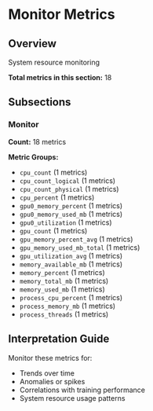 # Monitor Metrics

## Overview

System resource monitoring

**Total metrics in this section:** 18

## Subsections

### Monitor

**Count:** 18 metrics

**Metric Groups:**
- `cpu_count` (1 metrics)
- `cpu_count_logical` (1 metrics)
- `cpu_count_physical` (1 metrics)
- `cpu_percent` (1 metrics)
- `gpu0_memory_percent` (1 metrics)
- `gpu0_memory_used_mb` (1 metrics)
- `gpu0_utilization` (1 metrics)
- `gpu_count` (1 metrics)
- `gpu_memory_percent_avg` (1 metrics)
- `gpu_memory_used_mb_total` (1 metrics)
- `gpu_utilization_avg` (1 metrics)
- `memory_available_mb` (1 metrics)
- `memory_percent` (1 metrics)
- `memory_total_mb` (1 metrics)
- `memory_used_mb` (1 metrics)
- `process_cpu_percent` (1 metrics)
- `process_memory_mb` (1 metrics)
- `process_threads` (1 metrics)


## Interpretation Guide

Monitor these metrics for:
- Trends over time
- Anomalies or spikes
- Correlations with training performance
- System resource usage patterns
